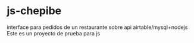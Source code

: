 # js-chepibe
interface para pedidos de un restaurante sobre api airtable/mysql+nodejs
Este es un proyecto de prueba para js
